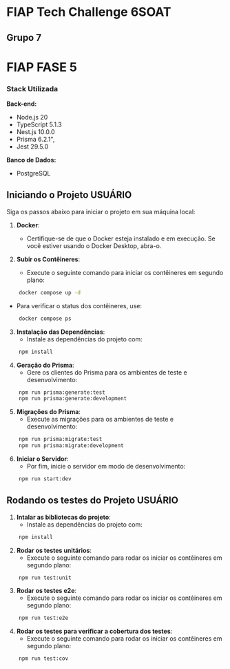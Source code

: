# FIAP Tech Challenge 6SOAT

## Grupo 7

# FIAP FASE 5

### Stack Utilizada

**Back-end:**

- Node.js    20
- TypeScript 5.1.3
- Nest.js    10.0.0
- Prisma     6.2.1",
- Jest       29.5.0

**Banco de Dados:**

- PostgreSQL


## Iniciando o Projeto USUÁRIO

Siga os passos abaixo para iniciar o projeto em sua máquina local:

1. **Docker**: 
   - Certifique-se de que o Docker esteja instalado e em execução. Se você estiver usando o Docker Desktop, abra-o.

2. **Subir os Contêineres**:
   - Execute o seguinte comando para iniciar os contêineres em segundo plano:
```bash
    docker compose up -d
```
   - Para verificar o status dos contêineres, use:
```bash
    docker compose ps
```

3. **Instalação das Dependências**:
   - Instale as dependências do projeto com:
```bash
    npm install
```

4. **Geração do Prisma**:
   - Gere os clientes do Prisma para os ambientes de teste e desenvolvimento:
```bash
    npm run prisma:generate:test
    npm run prisma:generate:development
```

5. **Migrações do Prisma**:
   - Execute as migrações para os ambientes de teste e desenvolvimento:
```bash
    npm run prisma:migrate:test
    npm run prisma:migrate:development
```

6. **Iniciar o Servidor**:
   - Por fim, inicie o servidor em modo de desenvolvimento:
```bash
    npm run start:dev
```

## Rodando os testes do Projeto USUÁRIO

1. **Intalar as bibliotecas do projeto**: 
   - Instale as dependências do projeto com:
```bash
    npm install
```

2. **Rodar os testes unitários**:
   - Execute o seguinte comando para rodar os iniciar os contêineres em segundo plano:
```bash
    npm run test:unit
```
   
3. **Rodar os testes e2e**:
   - Execute o seguinte comando para rodar os iniciar os contêineres em segundo plano:
```bash
    npm run test:e2e
```

4. **Rodar os testes para verificar a cobertura dos testes**:
   - Execute o seguinte comando para rodar os iniciar os contêineres em segundo plano:
```bash
    npm run test:cov
```